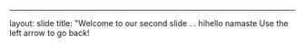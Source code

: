 ---
layout: slide
title: "Welcome to our second slide
.
.
hihello namaste
Use the left arrow to go back!
